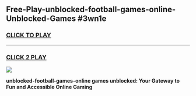 
## Free-Play-unblocked-football-games-online-Unblocked-Games #3wn1e
<h3>
<a href="https://news.freeplayer.one?title=unblocked-football-games-online&ref=8M">CLICK TO PLAY</a></h3>
<hr>

<h3>
<a href="https://news.freeplayer.one?title=unblocked-football-games-online&ref=8M">CLICK 2 PLAY</a>
  
</h3>

<a href="https://news.freeplayer.one?title=unblocked-football-games-online&ref=8M"><img src="https://clearcache.store/games.png"></a>


**unblocked-football-games-online games unblocked: Your Gateway to Fun and Accessible Online Gaming**
